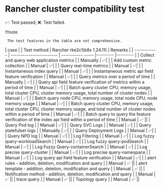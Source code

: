 # Rancher cluster compatibility test

✅: Test passed; ❌: Test failed.

!!!note

     The test features in the table are not comprehensive.

| case | | Test method | Rancher rke2c1(k8s 1.24.11) | Remarks |
| ------------ | ------------------------ | ----------- ----- |--------- |--------- |
| Collect and query web application metrics | | Manually | ✅| |
| Add custom metric collection | | Manual | ✅| |
| Query real-time metrics | | Manual | ✅| |
| Instantaneous index query | | Manual | ✅| |
| Instantaneous metric api field feature verification | | Manual | ✅| |
| Query metrics over a period of time | | Manually | ✅| |
| Query api field feature verification of metrics within a period of time | | Manual | ✅| |
| Batch query cluster CPU, memory usage, total cluster CPU, cluster memory usage, total number of cluster nodes | | Manual | ✅| |
| Batch query node CPU, memory usage, total node CPU, node memory usage | | Manual | ✅| |
| Batch query cluster CPU, memory usage, total cluster CPU, cluster memory usage, and total number of cluster nodes within a period of time | | Manual | ✅| |
| Batch query to query the feature verification of the index api field within a period of time | | Manual | ✅ ||
| Query Pod log | | Manual | ✅| |
| Query SVC Logs | | Manual | ✅| |
| Query statefulset logs | | Manually | ✅| |
| Query Deployment Logs | | Manual | ✅| |
| Query NPD log | | Manual | ✅| |
| Log Filtering | | Manual | ✅| |
| Log fuzzy query-workloadSearch | | Manual | ✅| |
| Log fuzzy query-podSearch | | Manual | ✅| |
| Log Fuzzy Query-containerSearch | | Manual | ✅| |
| Log precise query-cluster | | Manual | ✅| |
| Log precise query-namespace | | Manual | ✅| |
| Log query api field feature verification | | Manual | ✅| |
| alert rules - addition, deletion, modification and query | | Manual | ✅ ||
| alert template - addition, deletion, modification and query | | Manual | ✅ ||
| Notification method - addition, deletion, modification and query | | Manual | ✅ ||
| trace query | | Manual | ✅ ||
| Topology query | | Manual | ✅ ||
